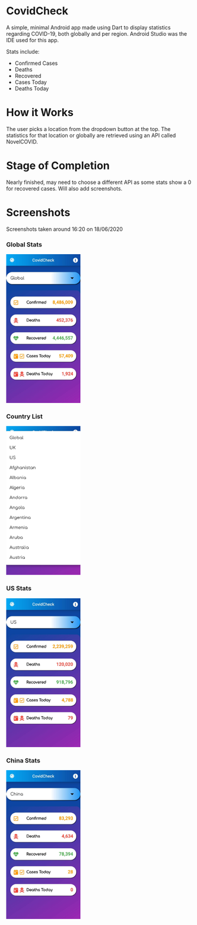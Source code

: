 # CovidCheck

A simple, minimal Android app made using Dart to display statistics regarding COVID-19, both globally and per region. Android Studio was the IDE used for this app.

Stats include: 

- Confirmed Cases
- Deaths
- Recovered 
- Cases Today
- Deaths Today

# How it Works

The user picks a location from the dropdown button at the top. The statistics for that location or globally are retrieved using an API called NovelCOVID. 

# Stage of Completion

Nearly finished, may need to choose a different API as some stats show a 0 for recovered cases. Will also add screenshots.

# Screenshots

Screenshots taken around 16:20 on 18/06/2020

<h3>Global Stats</h3>
<img src="Screenshots/globalstats.jpg" alt="Global COVID-19 Stats" width="200" height="400">

<h3>Country List</h3>
<img src="Screenshots/countrylist.jpg" alt="Country List" width="200" height="400">

<h3>US Stats</h3>
<img src="Screenshots/usstats.jpg" alt="US COVID-19 Stats" width="200" height="400">

<h3>China Stats</h3>
<img src="Screenshots/chinastats.jpg" alt="China COVID-19 Stats" width="200" height="400">
